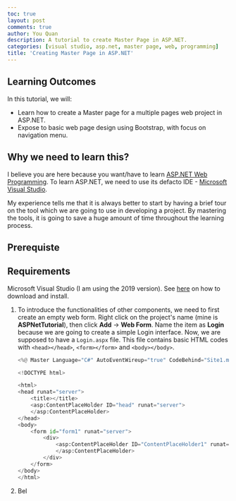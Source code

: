 ```yaml
---
toc: true
layout: post
comments: true
author: You Quan
description: A tutorial to create Master Page in ASP.NET.
categories: [visual studio, asp.net, master page, web, programming]
title: 'Creating Master Page in ASP.NET'
---
```


## Learning Outcomes
In this tutorial, we will:
- Learn how to create a Master page for a multiple pages web project in ASP.NET.
- Expose to basic web page design using Bootstrap, with focus on navigation menu.

## Why we need to learn this?
I believe you are here because you want/have to learn [ASP.NET Web Programming](https://dotnet.microsoft.com/apps/aspnet). To learn ASP.NET, we need to use its defacto IDE - [Microsoft Visual Studio](https://visualstudio.microsoft.com/).

My experience tells me that it is always better to start by having a brief tour on the tool which we are going to use in developing a project. By mastering the tools, it is going to save a huge amount of time throughout the learning process.

## Prerequiste

## Requirements
Microsoft Visual Studio (I am using the 2019 version). See [here](https://docs.microsoft.com/en-us/visualstudio/install/install-visual-studio?view=vs-2019) on how to download and install.

1. To introduce the functionalities of other components, we need to first create an empty web form. Right click on the project's name (mine is **ASPNetTutorial**), then click **Add** &rarr; **Web Form**. Name the item as **Login** because we are going to create a simple Login interface. Now, we are supposed to have a `Login.aspx` file. This file contains basic HTML codes with `<head></head>`, `<form></form>` and `<body></body>`.

    ```python
    <%@ Master Language="C#" AutoEventWireup="true" CodeBehind="Site1.master.cs" Inherits="ASPNetTutorial.Site1" %>

    <!DOCTYPE html>

    <html>
    <head runat="server">
        <title></title>
        <asp:ContentPlaceHolder ID="head" runat="server">
        </asp:ContentPlaceHolder>
    </head>
    <body>
        <form id="form1" runat="server">
            <div>
                <asp:ContentPlaceHolder ID="ContentPlaceHolder1" runat="server">
                </asp:ContentPlaceHolder>
            </div>
        </form>
    </body>
    </html>
    ```

1. Bel
